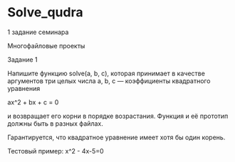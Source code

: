 # Solve_qudra
1 задание семинара

Многофайловые проекты

Задание 1

Напишите функцию solve(a, b, c), которая принимает в качестве аргументов три целых числа a, b, c —
коэффициенты квадратного уравнения

ax^2 + bx + c = 0

и возвращает его корни в порядке возрастания. Функция и её прототип должны быть в разных
файлах.

Гарантируется, что квадратное уравнение имеет хотя бы один корень.

Тестовый пример: x^2 - 4x-5=0
